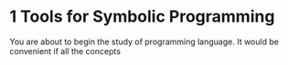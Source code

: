 # 1 Tools for Symbolic Programming
You are about to begin the study of programming language. It would be convenient if all the concepts 






